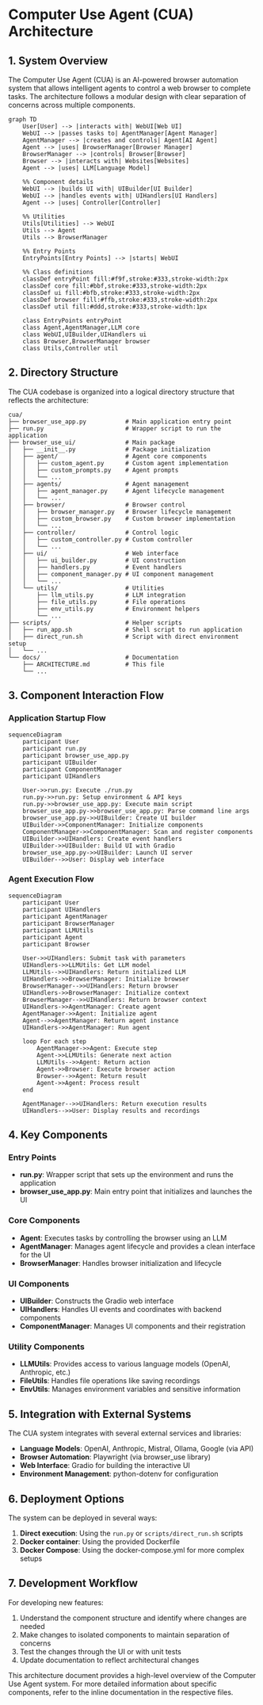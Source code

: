 # Computer Use Agent (CUA) Architecture

## 1. System Overview

The Computer Use Agent (CUA) is an AI-powered browser automation system that allows intelligent agents to control a web browser to complete tasks. The architecture follows a modular design with clear separation of concerns across multiple components.

```mermaid
graph TD
    User[User] --> |interacts with| WebUI[Web UI]
    WebUI --> |passes tasks to| AgentManager[Agent Manager]
    AgentManager --> |creates and controls| Agent[AI Agent]
    Agent --> |uses| BrowserManager[Browser Manager]
    BrowserManager --> |controls| Browser[Browser]
    Browser --> |interacts with| Websites[Websites]
    Agent --> |uses| LLM[Language Model]
    
    %% Component details
    WebUI --> |builds UI with| UIBuilder[UI Builder]
    WebUI --> |handles events with| UIHandlers[UI Handlers]
    Agent --> |uses| Controller[Controller]
    
    %% Utilities
    Utils[Utilities] --> WebUI
    Utils --> Agent
    Utils --> BrowserManager
    
    %% Entry Points
    EntryPoints[Entry Points] --> |starts| WebUI
    
    %% Class definitions
    classDef entryPoint fill:#f9f,stroke:#333,stroke-width:2px
    classDef core fill:#bbf,stroke:#333,stroke-width:2px
    classDef ui fill:#bfb,stroke:#333,stroke-width:2px
    classDef browser fill:#ffb,stroke:#333,stroke-width:2px
    classDef util fill:#ddd,stroke:#333,stroke-width:1px
    
    class EntryPoints entryPoint
    class Agent,AgentManager,LLM core
    class WebUI,UIBuilder,UIHandlers ui
    class Browser,BrowserManager browser
    class Utils,Controller util
```

## 2. Directory Structure

The CUA codebase is organized into a logical directory structure that reflects the architecture:

```
cua/
├── browser_use_app.py           # Main application entry point
├── run.py                       # Wrapper script to run the application
├── browser_use_ui/              # Main package
│   ├── __init__.py              # Package initialization
│   ├── agent/                   # Agent core components
│   │   ├── custom_agent.py      # Custom agent implementation
│   │   ├── custom_prompts.py    # Agent prompts
│   │   └── ...
│   ├── agents/                  # Agent management
│   │   ├── agent_manager.py     # Agent lifecycle management
│   │   └── ...
│   ├── browser/                 # Browser control
│   │   ├── browser_manager.py   # Browser lifecycle management
│   │   ├── custom_browser.py    # Custom browser implementation
│   │   └── ...
│   ├── controller/              # Control logic
│   │   ├── custom_controller.py # Custom controller
│   │   └── ...
│   ├── ui/                      # Web interface
│   │   ├── ui_builder.py        # UI construction
│   │   ├── handlers.py          # Event handlers
│   │   ├── component_manager.py # UI component management
│   │   └── ...
│   └── utils/                   # Utilities
│       ├── llm_utils.py         # LLM integration
│       ├── file_utils.py        # File operations
│       ├── env_utils.py         # Environment helpers
│       └── ...
├── scripts/                     # Helper scripts
│   ├── run_app.sh               # Shell script to run application
│   ├── direct_run.sh            # Script with direct environment setup
│   └── ...
└── docs/                        # Documentation
    ├── ARCHITECTURE.md          # This file
    └── ...
```

## 3. Component Interaction Flow

### Application Startup Flow

```mermaid
sequenceDiagram
    participant User
    participant run.py
    participant browser_use_app.py
    participant UIBuilder
    participant ComponentManager
    participant UIHandlers
    
    User->>run.py: Execute ./run.py
    run.py->>run.py: Setup environment & API keys
    run.py->>browser_use_app.py: Execute main script
    browser_use_app.py->>browser_use_app.py: Parse command line args
    browser_use_app.py->>UIBuilder: Create UI builder
    UIBuilder->>ComponentManager: Initialize components
    ComponentManager->>ComponentManager: Scan and register components
    UIBuilder->>UIHandlers: Create event handlers
    UIBuilder->>UIBuilder: Build UI with Gradio
    browser_use_app.py->>UIBuilder: Launch UI server
    UIBuilder-->>User: Display web interface
```

### Agent Execution Flow

```mermaid
sequenceDiagram
    participant User
    participant UIHandlers
    participant AgentManager
    participant BrowserManager
    participant LLMUtils
    participant Agent
    participant Browser
    
    User->>UIHandlers: Submit task with parameters
    UIHandlers->>LLMUtils: Get LLM model
    LLMUtils-->>UIHandlers: Return initialized LLM
    UIHandlers->>BrowserManager: Initialize browser
    BrowserManager-->>UIHandlers: Return browser
    UIHandlers->>BrowserManager: Initialize context
    BrowserManager-->>UIHandlers: Return browser context
    UIHandlers->>AgentManager: Create agent
    AgentManager->>Agent: Initialize agent
    Agent-->>AgentManager: Return agent instance
    UIHandlers->>AgentManager: Run agent
    
    loop For each step
        AgentManager->>Agent: Execute step
        Agent->>LLMUtils: Generate next action
        LLMUtils-->>Agent: Return action
        Agent->>Browser: Execute browser action
        Browser-->>Agent: Return result
        Agent->>Agent: Process result
    end
    
    AgentManager-->>UIHandlers: Return execution results
    UIHandlers-->>User: Display results and recordings
```

## 4. Key Components

### Entry Points

- **run.py**: Wrapper script that sets up the environment and runs the application
- **browser_use_app.py**: Main entry point that initializes and launches the UI

### Core Components

- **Agent**: Executes tasks by controlling the browser using an LLM
- **AgentManager**: Manages agent lifecycle and provides a clean interface for the UI
- **BrowserManager**: Handles browser initialization and lifecycle

### UI Components

- **UIBuilder**: Constructs the Gradio web interface
- **UIHandlers**: Handles UI events and coordinates with backend components
- **ComponentManager**: Manages UI components and their registration

### Utility Components

- **LLMUtils**: Provides access to various language models (OpenAI, Anthropic, etc.)
- **FileUtils**: Handles file operations like saving recordings
- **EnvUtils**: Manages environment variables and sensitive information

## 5. Integration with External Systems

The CUA system integrates with several external services and libraries:

- **Language Models**: OpenAI, Anthropic, Mistral, Ollama, Google (via API)
- **Browser Automation**: Playwright (via browser_use library)
- **Web Interface**: Gradio for building the interactive UI
- **Environment Management**: python-dotenv for configuration

## 6. Deployment Options

The system can be deployed in several ways:

1. **Direct execution**: Using the `run.py` or `scripts/direct_run.sh` scripts
2. **Docker container**: Using the provided Dockerfile
3. **Docker Compose**: Using the docker-compose.yml for more complex setups

## 7. Development Workflow

For developing new features:

1. Understand the component structure and identify where changes are needed
2. Make changes to isolated components to maintain separation of concerns
3. Test the changes through the UI or with unit tests
4. Update documentation to reflect architectural changes

This architecture document provides a high-level overview of the Computer Use Agent system. For more detailed information about specific components, refer to the inline documentation in the respective files. 